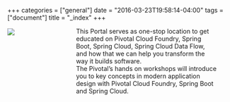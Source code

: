 +++
categories = ["general"]
date = "2016-03-23T19:58:14-04:00"
tags = ["document"]
title = "_index"
+++

<div style="width:30%;  display: inline-block; vertical-align: middle">
<img src="/images/rocket.png">
</div>
<div style="width:63%; position: relative; display: inline-block; vertical-align: top">
<div class="h4">
This Portal serves as one-stop location to get educated on Pivotal Cloud Foundry, Spring Boot, Spring Cloud, Spring Cloud Data Flow, and how that we can help you transform the way it builds software.
</div>
<div class="h4">
The Pivotal’s hands on workshops will introduce you to key concepts in modern application design with Pivotal Cloud Foundry, Spring Boot and Spring Cloud.
</div>

</div>

<!-- Carousel
================================================== -->
<!--
<div id="myCarousel" class="carousel slide" data-ride="carousel">
<p class="type-brand-4">Discount code: Pivotal-Glenn-300</p>
  <ol class="carousel-indicators">
    <li data-target="#myCarousel" data-slide-to="0" class="active"></li>
  </ol>
  <div class="carousel-inner" role="listbox">
    <div class="item active">
      <a href="http://springoneplatform.io/"><img class="first-slide" src="images/Platform_SpringOne_banner.png" alt="Second slide"></a>
    </div>
  </div>
  <a class="left carousel-control" href="#myCarousel" role="button" data-slide="prev">
    <span class="glyphicon glyphicon-chevron-left" aria-hidden="true"></span>
    <span class="sr-only">Previous</span>
  </a>
  <a class="right carousel-control" href="#myCarousel" role="button" data-slide="next">
    <span class="glyphicon glyphicon-chevron-right" aria-hidden="true"></span>
    <span class="sr-only">Next</span>
  </a>
</div>
-->
<!-- /.carousel -->




